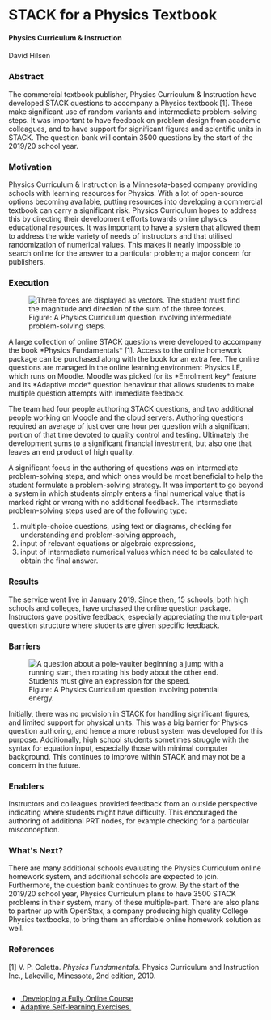 # STACK for a Physics Textbook

#### Physics Curriculum & Instruction
David Hilsen
 

### Abstract

The commercial textbook publisher, Physics Curriculum & Instruction have developed STACK questions to accompany a Physics textbook [1]. These make significant use of random variants and intermediate problem-solving steps. It was important to have feedback on problem design from academic colleagues, and to have support for significant figures and scientific units in STACK. The question bank will contain 3500 questions by the start of the 2019/20 school year.

### Motivation

Physics Curriculum & Instruction is a Minnesota-based company providing schools with learning resources for Physics. With a lot of open-source options becoming available, putting resources into developing a commercial textbook can carry a significant risk. Physics Curriculum hopes to address this by directing their development efforts towards online physics educational resources. It was important to have a system that allowed them to address the wide variety of needs of instructors and that utilised randomization of numerical values. This makes it nearly impossible to search online for the answer to a particular problem; a major concern for publishers.

### Execution
<div class="float-right img-tall">
<figure class="figure">
<img class="figure-img img-fluid" src="../Images/PhysicsCurriculum_1.jpg" alt="Three forces are displayed as vectors. The student must find the magnitude and direction of the sum of the three forces.">
  <figcaption class="figure-caption">Figure: A Physics Curriculum question involving intermediate problem-solving steps.
</figcaption>
</figure></div>
A large collection of online STACK questions were developed to accompany the book *Physics Fundamentals* [1]. Access to the online homework package can be purchased along with the book for an extra fee. The online questions are managed in the online learning environment Physics LE, which runs on Moodle. Moodle was picked for its *Enrolment key* feature and its *Adaptive mode* question behaviour that allows students to make multiple question attempts with immediate feedback.

The team had four people authoring STACK questions, and two additional people working on Moodle and the cloud servers. Authoring questions required an average of just over one hour per question with a significant portion of that time devoted to quality control and testing. Ultimately the development sums to a significant financial investment, but also one that leaves an end product of high quality.

A significant focus in the authoring of questions was on intermediate problem-solving steps, and which ones would be most beneficial to help the student formulate a problem-solving strategy. It was important to go beyond a system in which students simply enters a final numerical value that is marked right or wrong with no additional feedback. The intermediate problem-solving steps used are of the following type: 

1. multiple-choice questions, using text or diagrams, checking for understanding and problem-solving approach, 
2. input of relevant equations or algebraic expressions,
3. input of intermediate numerical values which need to be calculated to obtain the final answer. 



### Results

The service went live in January 2019. Since then, 15 schools, both high schools and colleges, have  urchased the online question package. Instructors gave positive feedback, especially appreciating the multiple-part question structure where students are given specific feedback.

### Barriers
<div class="float-right img-tall">
<figure class="figure">
<img class="figure-img img-fluid" src="../Images/PhysicsCurriculum_3.jpg" alt="A question about a pole-vaulter beginning a jump with a running start, then rotating his body about the other end. Students must give an expression for the speed.">
  <figcaption class="figure-caption">Figure: A Physics Curriculum question involving potential energy.
</figcaption>
</figure></div>
Initially, there was no provision in STACK for handling significant figures, and limited support for physical units. This was a big barrier for Physics question authoring, and hence a more robust system was developed for this purpose. Additionally, high school students sometimes struggle with the syntax for equation input, especially those with minimal computer background. This continues to improve within STACK and may not be a concern in the future.

### Enablers

Instructors and colleagues provided feedback from an outside perspective indicating where students might have difficulty. This encouraged the authoring of additional PRT nodes, for example checking for a particular misconception. 

### What's Next?

There are many additional schools evaluating the Physics Curriculum online homework system, and additional schools are expected to join. Furthermore, the question bank continues to grow. By the start of the 2019/20 school year, Physics Curriculum plans to have 3500 STACK problems in their system, many of these multiple-part. There are also plans to partner up with OpenStax, a company producing high quality College Physics textbooks, to bring them an affordable online homework solution as well. 



### References

[1] V. P. Coletta. *Physics Fundamentals.* Physics Curriculum and Instruction Inc., Lakeville,
Minessota, 2nd edition, 2010.

<nav aria-label="...">
  <ul class="pagination pagination-lg justify-content-center" style="margin-top:2em">
    <li class="page-item"><a href="../FAC" class="page-link"><i class="fa fa-arrow-left"></i>&nbsp;Developing a Fully Online Course</a></li>
    <li class="page-item"><a href="../Adaptive" class="page-link" >Adaptive Self-learning Exercises&nbsp;<i class="fa fa-arrow-right"></i></a></li>
  </ul>
</nav>